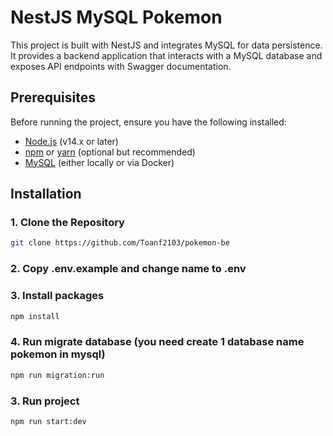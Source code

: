 # NestJS MySQL Pokemon

This project is built with NestJS and integrates MySQL for data persistence. It provides a backend application that interacts with a MySQL database and exposes API endpoints with Swagger documentation.

## Prerequisites

Before running the project, ensure you have the following installed:

- [Node.js](https://nodejs.org/) (v14.x or later)
- [npm](https://npmjs.com/) or [yarn](https://yarnpkg.com/) (optional but recommended)
- [MySQL](https://www.mysql.com/) (either locally or via Docker)


## Installation

### 1. Clone the Repository
```bash
git clone https://github.com/Toanf2103/pokemon-be
```
### 2. Copy .env.example and change name to .env
### 3. Install packages
```bash
npm install
```
### 4. Run migrate database (you need create 1 database name pokemon in mysql)
```bash
npm run migration:run
```

### 3. Run project
```bash
npm run start:dev
```
